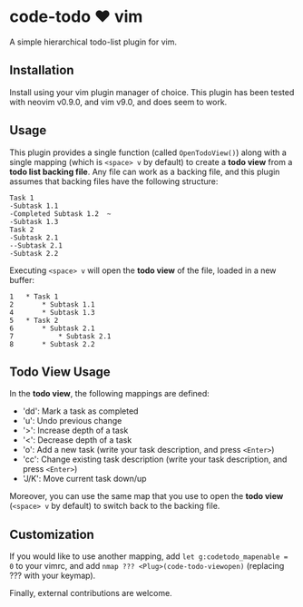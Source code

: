 code-todo :heart: vim
=====================
A simple hierarchical todo-list plugin for vim.

Installation
-----
Install using your vim plugin manager of choice.
This plugin has been tested with neovim v0.9.0, and vim v9.0, and does seem to work.

Usage
-----
This plugin provides a single function (called `OpenTodoView()`) along with a single mapping (which is `<space> v` by default) to create a **todo view** from a **todo list backing file**. Any file can work as a backing file, and this plugin assumes that backing files have the following structure: 

```
Task 1
-Subtask 1.1
-Completed Subtask 1.2  ~
-Subtask 1.3
Task 2
-Subtask 2.1
--Subtask 2.1
-Subtask 2.2
```

Executing `<space> v` will open the **todo view** of the file, loaded in a new buffer:
```
1	* Task 1
2	    * Subtask 1.1
4	    * Subtask 1.3
5	* Task 2
6	    * Subtask 2.1
7	        * Subtask 2.1
8	    * Subtask 2.2
```

Todo View Usage
---------------
In the **todo view**, the following mappings are defined:

 * 'dd': Mark a task as completed
 * 'u': Undo previous change
 * '>': Increase depth of a task
 * '<': Decrease depth of a task
 * 'o': Add a new task (write your task description, and press `<Enter>`)
 * 'cc': Change existing task description (write your task description, and press `<Enter>`)
 * 'J/K': Move current task down/up

Moreover, you can use the same map that you use to open the **todo view** (`<space> v` by default) to switch back to the backing file.

Customization
-----
If you would like to use another mapping, add `let g:codetodo_mapenable = 0` to your vimrc, and add `nmap ??? <Plug>(code-todo-viewopen)` (replacing ??? with your keymap).

Finally, external contributions are welcome.
